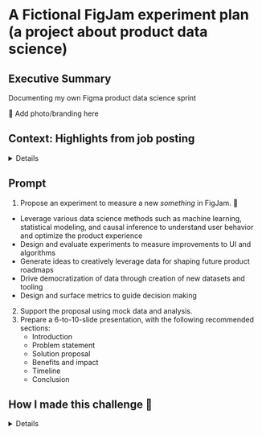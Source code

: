# A Fictional FigJam experiment plan (a project about product data science)

## Executive Summary
Documenting my own Figma product data science sprint

🚧 Add photo/branding here

## Context: Highlights from job posting

<details>

**What you'll do at Figma:**
- Leverage various data science methods such as machine learning, statistical modeling, and causal inference to understand user behavior and optimize the product experience
- Design and evaluate experiments to measure improvements to UI and algorithms
- Generate ideas to creatively leverage data for shaping future product roadmaps
- Drive democratization of data through creation of new datasets and tooling
- Design and surface metrics to guide decision making
- Collaborate with cross-functional teams including Product, Engineering, Research, Design, Sales, and Marketing

**About FigJam:**

FigJam is an online whiteboard for teams to ideate and brainstorm together. The ideal candidate for this team will have exceptional problem solving and storytelling ability,...

**Skills to highlight in this challenge:**
- SQL
- Python
- Hive, Redshift, Presto, pr Snowflake
- Applying statistical methods to experiment design

**Source:** [Data Scientist, Product | Figma | LinkedIn](https://www.linkedin.com/jobs/view/3774909326/)

</details>

## Prompt
1. Propose an experiment to measure a new _something_ in FigJam. 🚧

- Leverage various data science methods such as machine learning, statistical modeling, and causal inference to understand user behavior and optimize the product experience
- Design and evaluate experiments to measure improvements to UI and algorithms
- Generate ideas to creatively leverage data for shaping future product roadmaps
- Drive democratization of data through creation of new datasets and tooling
- Design and surface metrics to guide decision making

2. Support the proposal using mock data and analysis.
3. Prepare a 6-to-10-slide presentation, with the following recommended sections:
    - Introduction
    - Problem statement
    - Solution proposal
    - Benefits and impact
    - Timeline
    - Conclusion

## How I made this challenge 🚧
<details>

</details>
